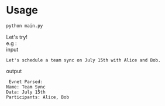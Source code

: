 # Usage

```bash 
python main.py
```

Let's try!  
e.g :  
input  
```
Let's schedule a team sync on July 15th with Alice and Bob.  
```
output
```
 Evnet Parsed: 
Name: Team Sync
Data: July 15th
Participants: Alice, Bob
```